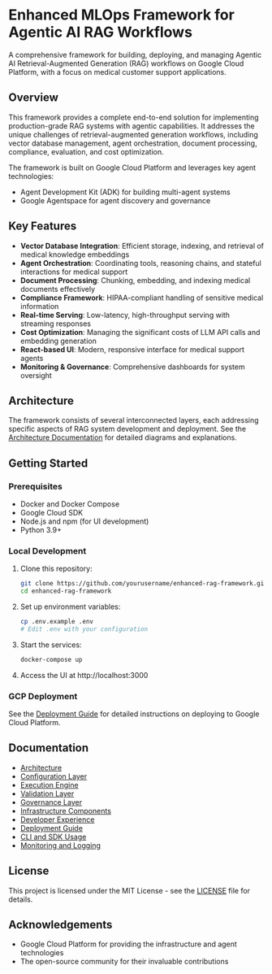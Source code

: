 # Enhanced MLOps Framework for Agentic AI RAG Workflows

A comprehensive framework for building, deploying, and managing Agentic AI Retrieval-Augmented Generation (RAG) workflows on Google Cloud Platform, with a focus on medical customer support applications.

## Overview

This framework provides a complete end-to-end solution for implementing production-grade RAG systems with agentic capabilities. It addresses the unique challenges of retrieval-augmented generation workflows, including vector database management, agent orchestration, document processing, compliance, evaluation, and cost optimization.

The framework is built on Google Cloud Platform and leverages key agent technologies:
- Agent Development Kit (ADK) for building multi-agent systems
- Google Agentspace for agent discovery and governance

## Key Features

- **Vector Database Integration**: Efficient storage, indexing, and retrieval of medical knowledge embeddings
- **Agent Orchestration**: Coordinating tools, reasoning chains, and stateful interactions for medical support
- **Document Processing**: Chunking, embedding, and indexing medical documents effectively
- **Compliance Framework**: HIPAA-compliant handling of sensitive medical information
- **Real-time Serving**: Low-latency, high-throughput serving with streaming responses
- **Cost Optimization**: Managing the significant costs of LLM API calls and embedding generation
- **React-based UI**: Modern, responsive interface for medical support agents
- **Monitoring & Governance**: Comprehensive dashboards for system oversight

## Architecture

The framework consists of several interconnected layers, each addressing specific aspects of RAG system development and deployment. See the [Architecture Documentation](docs/architecture.md) for detailed diagrams and explanations.

## Getting Started

### Prerequisites

- Docker and Docker Compose
- Google Cloud SDK
- Node.js and npm (for UI development)
- Python 3.9+

### Local Development

1. Clone this repository:
   ```bash
   git clone https://github.com/yourusername/enhanced-rag-framework.git
   cd enhanced-rag-framework
   ```

2. Set up environment variables:
   ```bash
   cp .env.example .env
   # Edit .env with your configuration
   ```

3. Start the services:
   ```bash
   docker-compose up
   ```

4. Access the UI at http://localhost:3000

### GCP Deployment

See the [Deployment Guide](docs/deployment.md) for detailed instructions on deploying to Google Cloud Platform.

## Documentation

- [Architecture](docs/architecture.md)
- [Configuration Layer](docs/components/configuration_layer.md)
- [Execution Engine](docs/components/execution_engine.md)
- [Validation Layer](docs/components/validation_layer.md)
- [Governance Layer](docs/components/governance_layer.md)
- [Infrastructure Components](docs/components/infrastructure_components.md)
- [Developer Experience](docs/components/developer_experience.md)
- [Deployment Guide](docs/deployment.md)
- [CLI and SDK Usage](docs/cli_sdk_usage.md)
- [Monitoring and Logging](docs/monitoring.md)

## License

This project is licensed under the MIT License - see the [LICENSE](LICENSE) file for details.

## Acknowledgements

- Google Cloud Platform for providing the infrastructure and agent technologies
- The open-source community for their invaluable contributions
